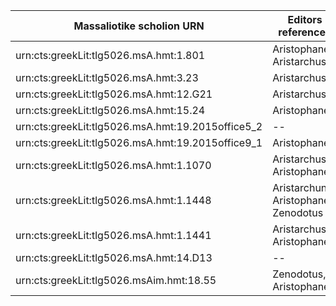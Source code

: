 

|  Massaliotike scholion URN | Editors referenced   |
|---|---|
|urn:cts:greekLit:tlg5026.msA.hmt:1.801   | Aristophanes, Aristarchus  |
|urn:cts:greekLit:tlg5026.msA.hmt:3.23| Aristarchus   |
|urn:cts:greekLit:tlg5026.msA.hmt:12.G21  | Aristarchus  |
|urn:cts:greekLit:tlg5026.msA.hmt:15.24| Aristophanes  |
|urn:cts:greekLit:tlg5026.msA.hmt:19.2015office5_2  | --  |
|urn:cts:greekLit:tlg5026.msA.hmt:19.2015office9_1   |  Aristophanes |
|urn:cts:greekLit:tlg5026.msA.hmt:1.1070   | Aristarchus, Aristophanes  |
|urn:cts:greekLit:tlg5026.msA.hmt:1.1448   | Aristarchun, Aristophanes, Zenodotus  |
|urn:cts:greekLit:tlg5026.msA.hmt:1.1441   | Aristarchus, Aristophanes  |
|urn:cts:greekLit:tlg5026.msA.hmt:14.D13   | --  |
|urn:cts:greekLit:tlg5026.msAim.hmt:18.55   | Zenodotus, Aristophanes  |
